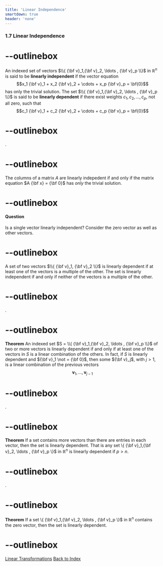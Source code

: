 ```yaml
---
title: 'Linear Independence'
smartdown: true
header: 'none'
---
```



### 1.7 Linear Independence

# --outlinebox
An indexed set of vectors $\\{ {\bf v}_1,{\bf v}_2, \ldots , {\bf v}_p \\}$ in $\mathbb{R}^n$  is said to be **linearly independent** if the vector equation
$$x_1 {\bf v}_1 + x_2 {\bf v}_2 + \cdots + x_p {\bf v}_p = \bf{0}$$
has only the trivial solution. The set $\\{ {\bf v}_1,{\bf v}_2, \ldots , {\bf v}_p \\}$ is said to be **linearly dependent**
if there exist weights $c_1,c_2, \ldots , c_p$, not all zero, such that
$$c_1 {\bf v}_1 + c_2 {\bf v}_2 + \cdots + c_p {\bf v}_p = \bf{0}$$
# --outlinebox

.

# --outlinebox
The columns of a matrix $A$ are linearly indepedent if and only if the matrix equation $A {\bf x} = {\bf 0}$ has *only* the trivial solution.
# --outlinebox

#### Question
Is a single vector linearly independent? Consider the zero vector as well as other vectors.
 

# --outlinebox
A set of two vectors $\\{ {\bf v}_1, {\bf v}_2 \\}$ is linearly dependent if at least one of the vectors is a multiple of the other. The set is linearly independent if and only if neither of the vectors is a multiple of the other.
# --outlinebox
.
# --outlinebox
**Theorem** An indexed set $S = \\{ {\bf v}_1,{\bf v}_2, \ldots , {\bf v}_p \\}$ of two or more vectors is linearly dependent if and only if at least one of the vectors in $S$ is a linear combination of the others. In fact, if $S$ is linearly dependent and ${\bf v}_1 \not = {\bf 0}$,  then some ${\bf v}_j$, with $j > 1$, is a linear combination of the previous vectors 
$$\mathbf{v}_1, \ldots , \mathbf{v}_{j-1}$$
# --outlinebox
.
# --outlinebox
**Theorem** If a set contains more vectors than there are entries in each vector, then the set is linearly dependent.  That is any set \\{ {\bf v}_1,{\bf v}_2, \ldots , {\bf v}_p \\}$ in $\mathbb{R}^n$ is linearly dependent if $p > n$.
# --outlinebox

.
# --outlinebox
**Theorem** If a set \\{ {\bf v}_1,{\bf v}_2, \ldots , {\bf v}_p \\}$ in $\mathbb{R}^n$ contains the zero vector, then the set is linearly dependent.
# --outlinebox


[Linear Transformations](/pages/LA6)
[Back to Index](/pages/andre)
